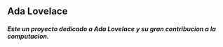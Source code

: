 ## Ada Lovelace
##### Este un proyecto dedicado a Ada Lovelace y su gran contribucion a la computacion.
